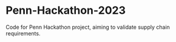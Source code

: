 # Penn-Hackathon-2023

Code for Penn Hackathon project, aiming to validate supply chain requirements.


